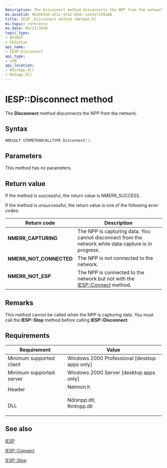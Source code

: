 ```yaml
---
Description: The Disconnect method disconnects the NPP from the network.
ms.assetid: 962e033d-a51c-47a2-83dc-cee1e7150ab8
title: IESP::Disconnect method (Netmon.h)
ms.topic: reference
ms.date: 05/31/2018
topic_type: 
- APIRef
- kbSyntax
api_name: 
- IESP.Disconnect
api_type: 
- COM
api_location: 
- Ndisnpp.dll
- Rmtnpp.dll
---
```


# IESP::Disconnect method

The **Disconnect** method disconnects the NPP from the network.

## Syntax


```C++
HRESULT STDMETHODCALLTYPE Disconnect();
```



## Parameters

This method has no parameters.

## Return value

If the method is successful, the return value is NMERR\_SUCCESS.

If the method is unsuccessful, the return value is one of the following error codes:



| Return code                                                                                          | Description                                                                                                     |
|------------------------------------------------------------------------------------------------------|-----------------------------------------------------------------------------------------------------------------|
| <dl> <dt>**NMERR\_CAPTURING**</dt> </dl>      | The NPP is capturing data. You cannot disconnect from the network while data capture is in progress.<br/> |
| <dl> <dt>**NMERR\_NOT\_CONNECTED**</dt> </dl> | The NPP is not connected to the network.<br/>                                                             |
| <dl> <dt>**NMERR\_NOT\_ESP**</dt> </dl>       | The NPP is connected to the network but not with the [IESP::Connect](iesp-connect.md) method.<br/>       |



 

## Remarks

This method cannot be called when the NPP is capturing data. You must call the **IESP::Stop** method before calling **IESP::Disconnect**.

## Requirements



| Requirement | Value |
|-------------------------------------|----------------------------------------------------------------------------------------------------------------------------------------------------------|
| Minimum supported client<br/> | Windows 2000 Professional \[desktop apps only\]<br/>                                                                                               |
| Minimum supported server<br/> | Windows 2000 Server \[desktop apps only\]<br/>                                                                                                     |
| Header<br/>                   | <dl> <dt>Netmon.h</dt> </dl>                                                                      |
| DLL<br/>                      | <dl> <dt>Ndisnpp.dll; </dt> <dt>Rmtnpp.dll</dt> </dl> |



## See also

<dl> <dt>

[IESP](iesp.md)
</dt> <dt>

[IESP::Connect](iesp-connect.md)
</dt> <dt>

[IESP::Stop](iesp-stop.md)
</dt> </dl>

 

 




